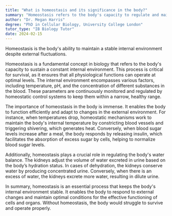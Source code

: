 ```yaml
---
title: "What is homeostasis and its significance in the body?"
summary: "Homeostasis refers to the body's capacity to regulate and maintain a stable internal environment, even when faced with external changes."
author: "Dr. Megan Harris"
degree: "PhD in Cellular Biology, University College London"
tutor_type: "IB Biology Tutor"
date: 2024-02-15
---
```


Homeostasis is the body's ability to maintain a stable internal environment despite external fluctuations.

Homeostasis is a fundamental concept in biology that refers to the body's capacity to sustain a constant internal environment. This process is critical for survival, as it ensures that all physiological functions can operate at optimal levels. The internal environment encompasses various factors, including temperature, pH, and the concentration of different substances in the blood. These parameters are continuously monitored and regulated by homeostatic control systems to keep them within a narrow, healthy range.

The importance of homeostasis in the body is immense. It enables the body to function efficiently and adapt to changes in the external environment. For instance, when temperatures drop, homeostatic mechanisms work to maintain the body's internal temperature by constricting blood vessels and triggering shivering, which generates heat. Conversely, when blood sugar levels increase after a meal, the body responds by releasing insulin, which facilitates the absorption of excess sugar by cells, helping to normalize blood sugar levels.

Additionally, homeostasis plays a crucial role in regulating the body's water balance. The kidneys adjust the volume of water excreted in urine based on the body’s hydration status. In cases of dehydration, the kidneys conserve water by producing concentrated urine. Conversely, when there is an excess of water, the kidneys excrete more water, resulting in dilute urine.

In summary, homeostasis is an essential process that keeps the body's internal environment stable. It enables the body to respond to external changes and maintain optimal conditions for the effective functioning of cells and organs. Without homeostasis, the body would struggle to survive and operate properly.
    